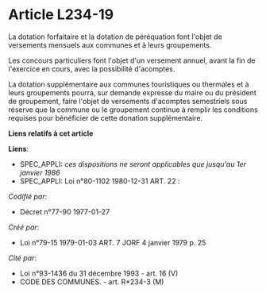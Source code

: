# Article L234-19

La dotation forfaitaire et la dotation de péréquation font l'objet de versements mensuels aux communes et à leurs
groupements.

Les concours particuliers font l'objet d'un versement annuel, avant la fin de l'exercice en cours, avec la possibilité
d'acomptes.

La dotation supplémentaire aux communes touristiques ou thermales et à leurs groupements pourra, sur demande expresse du
maire ou du président de groupement, faire l'objet de versements d'acomptes semestriels sous réserve que la commune ou le
groupement continue à remplir les conditions requises pour bénéficier de cette donation supplémentaire.

**Liens relatifs à cet article**

**Liens**:

  - SPEC_APPLI: *ces dispositions ne seront applicables que jusqu'au 1er janvier 1986*
  - SPEC_APPLI: Loi n°80-1102 1980-12-31 ART. 22 :

_Codifié par_:

  - Décret n°77-90 1977-01-27

_Créé par_:

  - Loi n°79-15 1979-01-03 ART. 7 JORF 4 janvier 1979 p. 25

_Cité par_:

  - Loi n°93-1436 du 31 décembre 1993 - art. 16 (V)
  - CODE DES COMMUNES. - art. R*234-3 (M)
